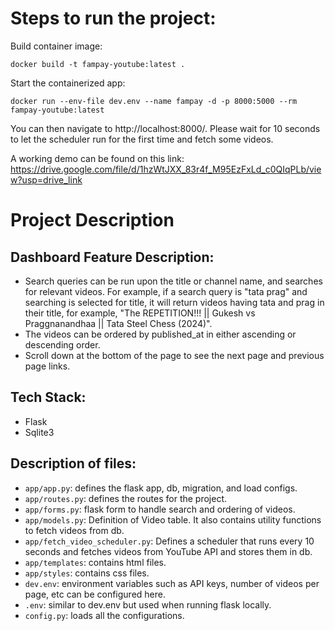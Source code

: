 # Steps to run the project:

Build container image:
```
docker build -t fampay-youtube:latest .
```

Start the containerized app:
```
docker run --env-file dev.env --name fampay -d -p 8000:5000 --rm fampay-youtube:latest
```


You can then navigate to http://localhost:8000/. Please wait for 10 seconds to let the scheduler run for the first time and fetch some videos.

A working demo can be found on this link: https://drive.google.com/file/d/1hzWtJXX_83r4f_M95EzFxLd_c0QIqPLb/view?usp=drive_link

# Project Description
## Dashboard Feature Description:
  - Search queries can be run upon the title or channel name, and searches for relevant videos. For example, if a search query is "tata prag" and searching is selected for title, it will return videos having tata and prag in their title, for example, "The REPETITION!!! || Gukesh vs Praggnanandhaa || Tata Steel Chess (2024)".
  - The videos can be ordered by published_at in either ascending or descending order.
  - Scroll down at the bottom of the page to see the next page and previous page links.
    
## Tech Stack:
  - Flask
  - Sqlite3
    
## Description of files:
  - `app/app.py`: defines the flask app, db, migration, and load configs.
  - `app/routes.py`: defines the routes for the project.
  - `app/forms.py`: flask form to handle search and ordering of videos.
  - `app/models.py`: Definition of Video table. It also contains utility functions to fetch videos from db.
  - `app/fetch_video_scheduler.py`: Defines a scheduler that runs every 10 seconds and fetches videos from YouTube API and stores them in db.
  - `app/templates`: contains html files.
  - `app/styles`: contains css files.
  - `dev.env`: environment variables such as API keys, number of videos per page, etc can be configured here.
  - `.env`: similar to dev.env but used when running flask locally.
  - `config.py`: loads all the configurations.
